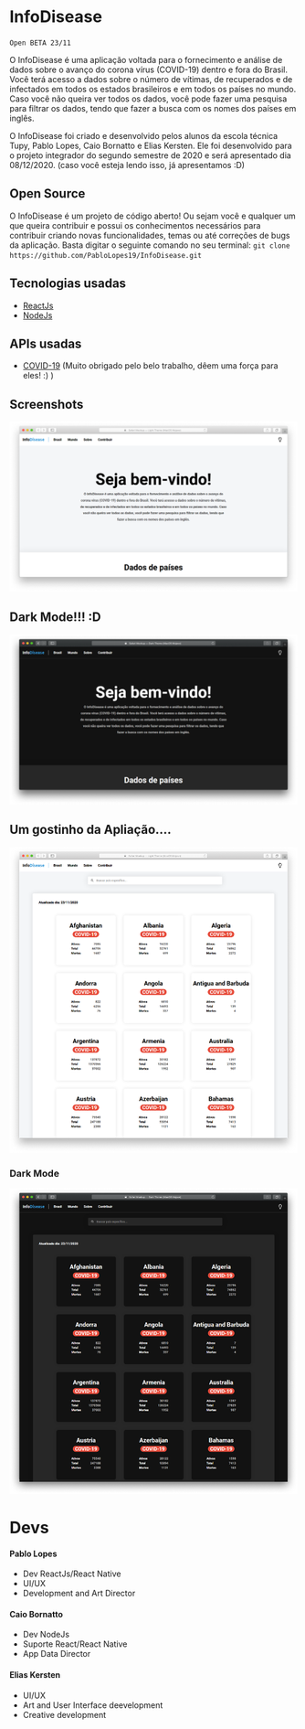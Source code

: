 # InfoDisease

`Open BETA 23/11`

O InfoDisease é uma aplicação voltada para o fornecimento e análise de dados sobre o avanço do corona vírus (COVID-19) dentro e fora do Brasil. Você terá acesso a dados sobre o número de vítimas, de recuperados e de infectados em todos os estados brasileiros e em todos os países no mundo. Caso você não queira ver todos os dados, você pode fazer uma pesquisa para filtrar os dados, tendo que fazer a busca com os nomes dos países em inglês.

O InfoDisease foi criado e desenvolvido pelos alunos da escola técnica Tupy, Pablo Lopes, Caio Bornatto e Elias Kersten. Ele foi desenvolvido para o projeto integrador do segundo semestre de 2020 e será apresentado dia 08/12/2020. (caso você esteja lendo isso, já apresentamos :D) 

## Open Source 

O InfoDisease é um projeto de código aberto! Ou sejam você e qualquer um que queira contribuir e possui os conhecimentos necessários para contribuir criando novas funcionalidades, temas ou até correções de bugs da aplicação. Basta digitar o seguinte comando no seu terminal: `git clone https://github.com/PabloLopes19/InfoDisease.git`

## Tecnologias usadas

- [ReactJs](https://pt-br.reactjs.org/)
- [NodeJs](https://nodejs.org/en/)

## APIs usadas 

- [COVID-19](https://covid19-brazil-api.now.sh/) (Muito obrigado pelo belo trabalho, dêem uma força para eles! :) )

## Screenshots

![ScreenshotLightThemeDashboard](/screenshots/LightTheme.png)

## Dark Mode!!! :D

![ScreenshotDarkThemeDashboard](/screenshots/DarkTheme.png)

## Um gostinho da Apliação....

![ScreenshotDataLight](/screenshots/DataPageLightTheme.png)

### Dark Mode

![ScreenshotDataLight](/screenshots/DataPageDarkTheme.png)

# Devs

#### Pablo Lopes

- Dev ReactJs/React Native
- UI/UX
- Development and Art Director

#### Caio Bornatto

- Dev NodeJs
- Suporte React/React Native
- App Data Director

#### Elias Kersten

- UI/UX
- Art and User Interface deevelopment
- Creative development